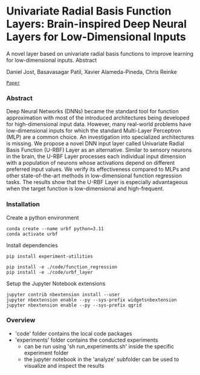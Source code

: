 # Univariate Radial Basis Function Layers: Brain-inspired Deep Neural Layers for Low-Dimensional Inputs

A novel layer based on univariate radial basis functions to improve learning for low-dimensional inputs.
Abstract

Daniel Jost, Basavasagar Patil, Xavier Alameda-Pineda, Chris Reinke

[`Paper`](https://arxiv.org/abs/2311.16148)


### Abstract
Deep Neural Networks (DNNs) became the standard tool for function approximation with most of the introduced architectures being developed for high-dimensional input data. However, many real-world problems have low-dimensional inputs for which the standard Multi-Layer Perceptron (MLP) are a common choice. An investigation into specialized architectures is missing. We propose a novel DNN input layer called Univariate Radial Basis Function (U-RBF) Layer as an alternative. Similar to sensory neurons in the brain, the U-RBF Layer processes each individual input dimension with a population of neurons whose activations depend on different preferred input values. We verify its effectiveness compared to MLPs and other state-of-the-art methods in low-dimensional function regression tasks. The results show that the U-RBF Layer is especially advantageous when the target function is low-dimensional and high-frequent.


### Installation
Create a python environment
```
conda create --name urbf python=3.11
conda activate urbf
```

Install dependencies
```
pip install experiment-utilities

pip install -e ./code/function_regression
pip install -e ./code/urbf_layer
```

Setup the Jupyter Notebook extensions
```
jupyter contrib nbextension install --user
jupyter nbextension enable --py --sys-prefix widgetsnbextension
jupyter nbextension enable --py --sys-prefix qgrid
```


### Overview
- 'code' folder contains the local code packages
- 'experiments' folder contains the conducted experiments 
  - can be run using 'sh run_experiments.sh' inside the specific experiment folder
  - the jupyter notebook in the 'analyze' subfolder can be used to visualize and inspect the results 